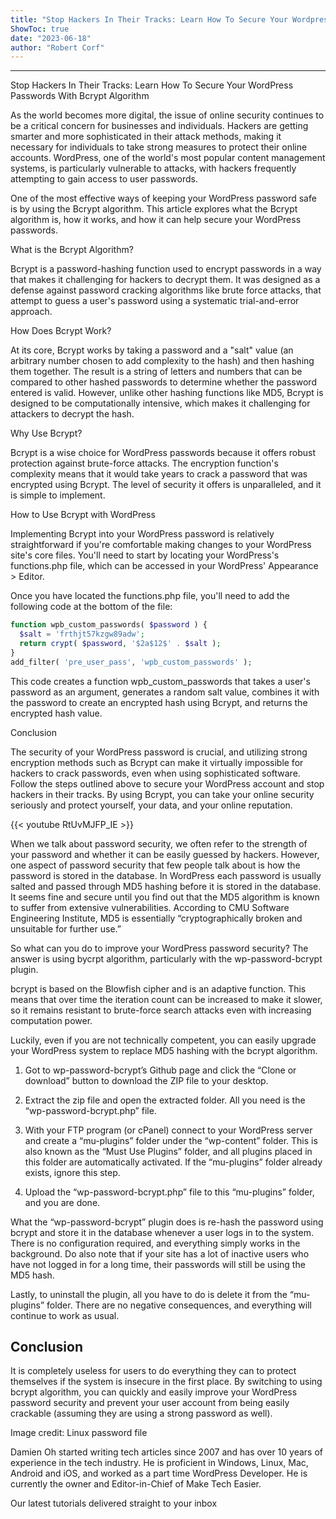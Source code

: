 ```yaml
---
title: "Stop Hackers In Their Tracks: Learn How To Secure Your Wordpress Passwords With Bcrypt Algorithm"
ShowToc: true 
date: "2023-06-18"
author: "Robert Corf"
---
```

*****
Stop Hackers In Their Tracks: Learn How To Secure Your WordPress Passwords With Bcrypt Algorithm

As the world becomes more digital, the issue of online security continues to be a critical concern for businesses and individuals. Hackers are getting smarter and more sophisticated in their attack methods, making it necessary for individuals to take strong measures to protect their online accounts. WordPress, one of the world's most popular content management systems, is particularly vulnerable to attacks, with hackers frequently attempting to gain access to user passwords.

One of the most effective ways of keeping your WordPress password safe is by using the Bcrypt algorithm. This article explores what the Bcrypt algorithm is, how it works, and how it can help secure your WordPress passwords.

What is the Bcrypt Algorithm?

Bcrypt is a password-hashing function used to encrypt passwords in a way that makes it challenging for hackers to decrypt them. It was designed as a defense against password cracking algorithms like brute force attacks, that attempt to guess a user's password using a systematic trial-and-error approach.

How Does Bcrypt Work?

At its core, Bcrypt works by taking a password and a "salt" value (an arbitrary number chosen to add complexity to the hash) and then hashing them together. The result is a string of letters and numbers that can be compared to other hashed passwords to determine whether the password entered is valid. However, unlike other hashing functions like MD5, Bcrypt is designed to be computationally intensive, which makes it challenging for attackers to decrypt the hash.

Why Use Bcrypt?

Bcrypt is a wise choice for WordPress passwords because it offers robust protection against brute-force attacks. The encryption function's complexity means that it would take years to crack a password that was encrypted using Bcrypt. The level of security it offers is unparalleled, and it is simple to implement.

How to Use Bcrypt with WordPress

Implementing Bcrypt into your WordPress password is relatively straightforward if you're comfortable making changes to your WordPress site's core files. You'll need to start by locating your WordPress's functions.php file, which can be accessed in your WordPress' Appearance > Editor.

Once you have located the functions.php file, you'll need to add the following code at the bottom of the file:

```php
function wpb_custom_passwords( $password ) {
  $salt = 'frthjt57kzgw89adw';
  return crypt( $password, '$2a$12$' . $salt );
}
add_filter( 'pre_user_pass', 'wpb_custom_passwords' );
```

This code creates a function wpb_custom_passwords that takes a user's password as an argument, generates a random salt value, combines it with the password to create an encrypted hash using Bcrypt, and returns the encrypted hash value.

Conclusion

The security of your WordPress password is crucial, and utilizing strong encryption methods such as Bcrypt can make it virtually impossible for hackers to crack passwords, even when using sophisticated software. Follow the steps outlined above to secure your WordPress account and stop hackers in their tracks. By using Bcrypt, you can take your online security seriously and protect yourself, your data, and your online reputation.

{{< youtube RtUvMJFP_IE >}} 



When we talk about password security, we often refer to the strength of your password and whether it can be easily guessed by hackers. However, one aspect of password security that few people talk about is how the password is stored in the database. In WordPress each password is usually salted and passed through MD5 hashing before it is stored in the database. It seems fine and secure until you find out that the MD5 algorithm is known to suffer from extensive vulnerabilities. According to CMU Software Engineering Institute, MD5 is essentially “cryptographically broken and unsuitable for further use.”
 
So what can you do to improve your WordPress password security? The answer is using bycrpt algorithm, particularly with the wp-password-bcrypt plugin.
 
bcrypt is based on the Blowfish cipher and is an adaptive function. This means that over time the iteration count can be increased to make it slower, so it remains resistant to brute-force search attacks even with increasing computation power.
 
Luckily, even if you are not technically competent, you can easily upgrade your WordPress system to replace MD5 hashing with the bcrypt algorithm.
 
1. Got to wp-password-bcrypt’s Github page and click the “Clone or download” button to download the ZIP file to your desktop.
 

 
2. Extract the zip file and open the extracted folder. All you need is the “wp-password-bcrypt.php” file.
 
3. With your FTP program (or cPanel) connect to your WordPress server and create a “mu-plugins” folder under the “wp-content” folder. This is also known as the “Must Use Plugins” folder, and all plugins placed in this folder are automatically activated. If the “mu-plugins” folder already exists, ignore this step.
 
4. Upload the “wp-password-bcrypt.php” file to this “mu-plugins” folder, and you are done.
 
What the “wp-password-bcrypt” plugin does is re-hash the password using bcrypt and store it in the database whenever a user logs in to the system. There is no configuration required, and everything simply works in the background. Do also note that if your site has a lot of inactive users who have not logged in for a long time, their passwords will still be using the MD5 hash.
 
Lastly, to uninstall the plugin, all you have to do is delete it from the “mu-plugins” folder. There are no negative consequences, and everything will continue to work as usual.
 
## Conclusion
 
It is completely useless for users to do everything they can to protect themselves if the system is insecure in the first place. By switching to using bcrypt algorithm, you can quickly and easily improve your WordPress password security and prevent your user account from being easily crackable (assuming they are using a strong password as well).
 
Image credit: Linux password file
 
Damien Oh started writing tech articles since 2007 and has over 10 years of experience in the tech industry. He is proficient in Windows, Linux, Mac, Android and iOS, and worked as a part time WordPress Developer. He is currently the owner and Editor-in-Chief of Make Tech Easier.
 
Our latest tutorials delivered straight to your inbox





